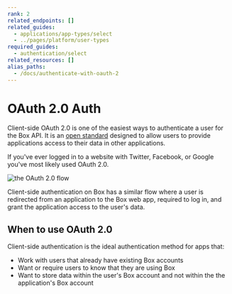 ```yaml
---
rank: 2
related_endpoints: []
related_guides:
  - applications/app-types/select
  - ../pages/platform/user-types
required_guides:
  - authentication/select
related_resources: []
alias_paths:
  - /docs/authenticate-with-oauth-2
---
```


# OAuth 2.0 Auth

Client-side OAuth 2.0 is one of the easiest ways to authenticate a user for the
Box API. It is an [open standard](https://oauth.net/2/) designed to allow users
to provide applications access to their data in other applications.

If you've ever logged in to a website with Twitter, Facebook, or Google you've
most likely used OAuth 2.0.

![the OAuth 2.0 flow](./oauth2-flow.png)

Client-side authentication on Box has a similar flow where a user is redirected
from an application to the Box web app, required to log in, and grant the
application access to the user's data.

## When to use OAuth 2.0

Client-side authentication is the ideal authentication method for apps that:

- Work with users that already have existing Box accounts
- Want or require users to know that they are using Box
- Want to store data within the user's Box account and not within the the application's Box account
